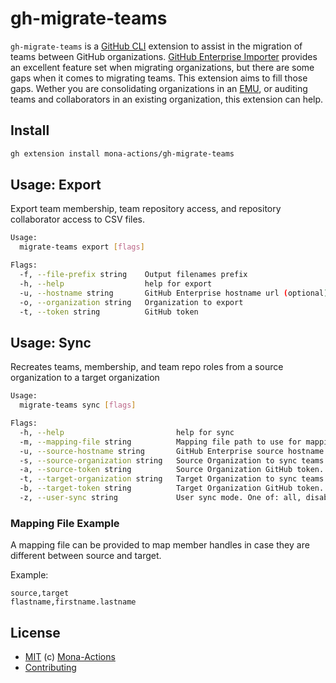 # gh-migrate-teams

`gh-migrate-teams` is a [GitHub CLI](https://cli.github.com) extension to assist in the migration of teams between GitHub organizations. [GitHub Enterprise Importer](https://github.com/github/gh-gei) provides an excellent feature set when migrating organizations, but there are some gaps when it comes to migrating teams. This extension aims to fill those gaps. Wether you are consolidating organizations in an [EMU](https://docs.github.com/en/enterprise-cloud@latest/admin/identity-and-access-management/using-enterprise-managed-users-for-iam/about-enterprise-managed-users), or auditing teams and collaborators in an existing organization, this extension can help.

## Install

```bash
gh extension install mona-actions/gh-migrate-teams
```

## Usage: Export

Export team membership, team repository access, and repository collaborator access to CSV files.

```bash
Usage:
  migrate-teams export [flags]

Flags:
  -f, --file-prefix string    Output filenames prefix
  -h, --help                  help for export
  -u, --hostname string       GitHub Enterprise hostname url (optional) Ex. https://github.example.com
  -o, --organization string   Organization to export
  -t, --token string          GitHub token
```

## Usage: Sync

Recreates teams, membership, and team repo roles from a source organization to a target organization

```bash
Usage:
  migrate-teams sync [flags]

Flags:
  -h, --help                         help for sync
  -m, --mapping-file string          Mapping file path to use for mapping teams members handles
  -u, --source-hostname string       GitHub Enterprise source hostname url (optional) Ex. https://github.example.com
  -s, --source-organization string   Source Organization to sync teams from
  -a, --source-token string          Source Organization GitHub token. Scopes: read:org, read:user, user:email
  -t, --target-organization string   Target Organization to sync teams from
  -b, --target-token string          Target Organization GitHub token. Scopes: admin:org
  -z, --user-sync string             User sync mode. One of: all, disable (default "none")
```

### Mapping File Example

A mapping file can be provided to map member handles in case they are different between source and target.

Example:

```csv
source,target
flastname,firstname.lastname
```

## License

- [MIT](./license) (c) [Mona-Actions](https://github.com/mona-actions)
- [Contributing](./contributing.md)
